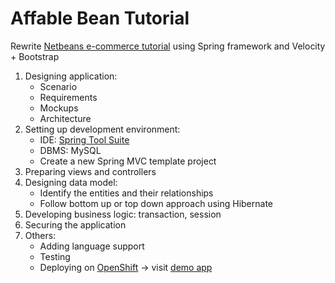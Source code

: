 Affable Bean Tutorial
=====================

Rewrite [Netbeans e-commerce tutorial](https://netbeans.org/kb/docs/javaee/ecommerce/intro.html) using Spring framework and Velocity + Bootstrap

1. Designing application:
   * Scenario
   * Requirements
   * Mockups
   * Architecture
2. Setting up development environment:
   * IDE: [Spring Tool Suite](https://spring.io/tools/sts/all)
   * DBMS: MySQL
   * Create a new Spring MVC template project
3. Preparing views and controllers
4. Designing data model:
   * Identify the entities and their relationships
   * Follow bottom up or top down approach using Hibernate
5. Developing business logic: transaction, session
6. Securing the application
7. Others:   
   * Adding language support
   * Testing
   * Deploying on [OpenShift](https://www.openshift.com/) -> visit [demo app](http://affablebean-tonyvo.rhcloud.com/)